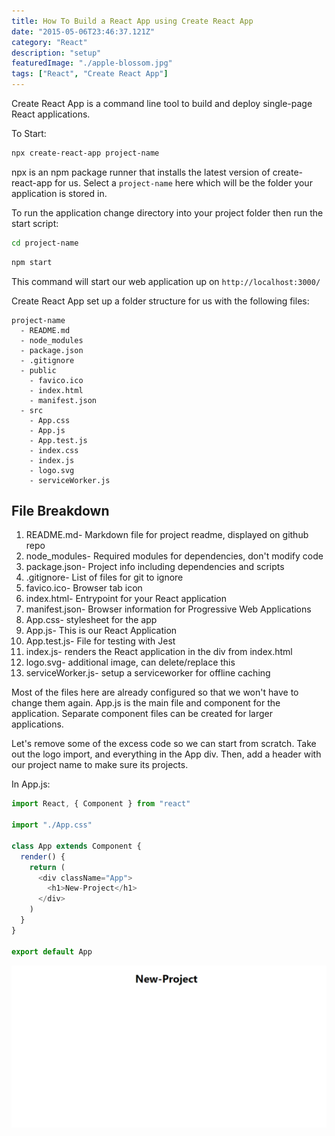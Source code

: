 ```yaml
---
title: How To Build a React App using Create React App
date: "2015-05-06T23:46:37.121Z"
category: "React"
description: "setup"
featuredImage: "./apple-blossom.jpg"
tags: ["React", "Create React App"]
---
```


Create React App is a command line tool to build and deploy single-page React applications.

To Start:

```bash
npx create-react-app project-name
```

npx is an npm package runner that installs the latest version of create-react-app for us. Select a `project-name` here which will be the folder your application is stored in.

To run the application change directory into your project folder then run the start script:

```bash
cd project-name
```

```bash
npm start
```

This command will start our web application up on `http://localhost:3000/`

Create React App set up a folder structure for us with the following files:

```
project-name
  - README.md
  - node_modules
  - package.json
  - .gitignore
  - public
    - favico.ico
    - index.html
    - manifest.json
  - src
    - App.css
    - App.js
    - App.test.js
    - index.css
    - index.js
    - logo.svg
    - serviceWorker.js
```

## File Breakdown

1. README.md- Markdown file for project readme, displayed on github repo
2. node_modules- Required modules for dependencies, don't modify code
3. package.json- Project info including dependencies and scripts
4. .gitignore- List of files for git to ignore
5. favico.ico- Browser tab icon
6. index.html- Entrypoint for your React application
7. manifest.json- Browser information for Progressive Web Applications
8. App.css- stylesheet for the app
9. App.js- This is our React Application
10. App.test.js- File for testing with Jest
11. index.js- renders the React application in the div from index.html
12. logo.svg- additional image, can delete/replace this
13. serviceWorker.js- setup a serviceworker for offline caching

Most of the files here are already configured so that we won't have to change them again. App.js is the main file and component for the application. Separate component files can be created for larger applications.

Let's remove some of the excess code so we can start from scratch. Take out the logo import, and everything in the App div. Then, add a header with our project name to make sure its projects.

In App.js:

```javascript
import React, { Component } from "react"

import "./App.css"

class App extends Component {
  render() {
    return (
      <div className="App">
        <h1>New-Project</h1>
      </div>
    )
  }
}

export default App
```

![scratch](./cra2.png)
